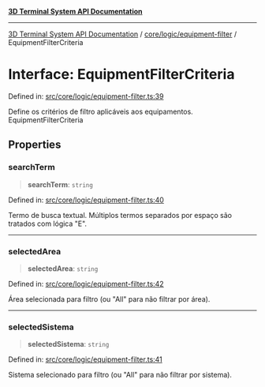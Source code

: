 [**3D Terminal System API Documentation**](../../../../README.md)

***

[3D Terminal System API Documentation](../../../../README.md) / [core/logic/equipment-filter](../README.md) / EquipmentFilterCriteria

# Interface: EquipmentFilterCriteria

Defined in: [src/core/logic/equipment-filter.ts:39](https://github.com/Dicommunitas/ThreeJS_Terminal_3D/blob/7fd8b10cda6dfa2ead7725805530e34c65402bbf/src/core/logic/equipment-filter.ts#L39)

Define os critérios de filtro aplicáveis aos equipamentos.
 EquipmentFilterCriteria

## Properties

### searchTerm

> **searchTerm**: `string`

Defined in: [src/core/logic/equipment-filter.ts:40](https://github.com/Dicommunitas/ThreeJS_Terminal_3D/blob/7fd8b10cda6dfa2ead7725805530e34c65402bbf/src/core/logic/equipment-filter.ts#L40)

Termo de busca textual. Múltiplos termos separados por espaço são tratados com lógica "E".

***

### selectedArea

> **selectedArea**: `string`

Defined in: [src/core/logic/equipment-filter.ts:42](https://github.com/Dicommunitas/ThreeJS_Terminal_3D/blob/7fd8b10cda6dfa2ead7725805530e34c65402bbf/src/core/logic/equipment-filter.ts#L42)

Área selecionada para filtro (ou "All" para não filtrar por área).

***

### selectedSistema

> **selectedSistema**: `string`

Defined in: [src/core/logic/equipment-filter.ts:41](https://github.com/Dicommunitas/ThreeJS_Terminal_3D/blob/7fd8b10cda6dfa2ead7725805530e34c65402bbf/src/core/logic/equipment-filter.ts#L41)

Sistema selecionado para filtro (ou "All" para não filtrar por sistema).

